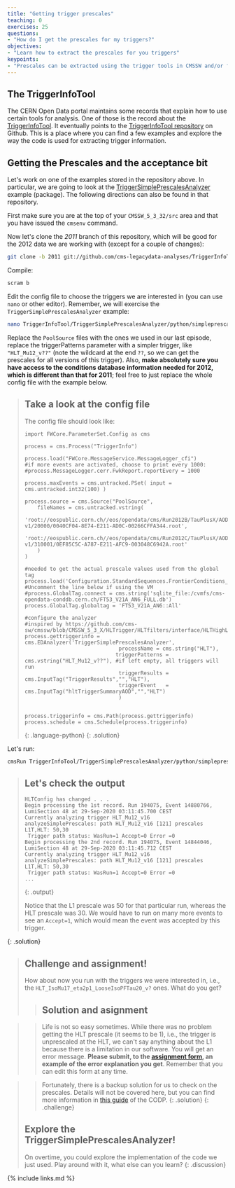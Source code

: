 ```yaml
---
title: "Getting trigger prescales"
teaching: 0
exercises: 25
questions:
- "How do I get the prescales for my triggers?"
objectives:
- "Learn how to extract the prescales for you triggers"
keypoints:
- "Prescales can be extracted using the trigger tools in CMSSW and/or from the [brilcalc](http://opendata.cern.ch/docs/cms-guide-luminosity-calculation#calculate-trigger-prescales-for-a-run-and-trigger-path) tool (not covered here)."
---
```


## The TriggerInfoTool

The CERN Open Data portal maintains some records that explain how to use certain tools for analysis.  One of those is the record about the [TriggerInfoTool](http://opendata.cern.ch/record/5004).  It eventually points to the [TriggerInfoTool repository](https://github.com/cms-opendata-analyses/TriggerInfoTool/tree/2011) on Github.  This is a place where you can find a few examples and explore the way the code is used for extracting trigger information.

## Getting the Prescales and the acceptance bit

Let's work on one of the examples stored in the repository above.  In particular, we are going to look at the [TriggerSimplePrescalesAnalyzer](https://github.com/cms-opendata-analyses/TriggerInfoTool/tree/2011/TriggerSimplePrescalesAnalyzer) example (package).  The following directions can also be found in that repository.

First make sure you are at the top of your `CMSSW_5_3_32/src` area and that you have issued the `cmsenv` command.

Now let's clone the *2011* branch of this repository, which will be good for the 2012 data we are working with (except for a couple of changes):

```bash
git clone -b 2011 git://github.com/cms-legacydata-analyses/TriggerInfoTool.git
```

Compile:

```bash
scram b
```

Edit the config file to choose the triggers we are interested in (you can use `nano` or other editor).  Remember, we will exercise the `TriggerSimplePrescalesAnalyzer` example:

```bash
nano TriggerInfoTool/TriggerSimplePrescalesAnalyzer/python/simpleprescalesinfoanalyzer_cfg.py
```
Replace the `PoolSource` files with the ones we used in our last episode, replace the triggerPatterns parameter with a simpler trigger, like `"HLT_Mu12_v??"` (note the wildcard at the end `??`, so we can get the prescales for all versions of this trigger).  Also, **make absolutely sure you have access to the conditions database information needed for 2012, which is different than that for 2011**; feel free to just replace the whole config file with the example below.  

> ## Take a look at the config file
>
> The config file should look like:
> ~~~
> import FWCore.ParameterSet.Config as cms
>
> process = cms.Process("TriggerInfo")
>
> process.load("FWCore.MessageService.MessageLogger_cfi")
> #if more events are activated, choose to print every 1000:
> #process.MessageLogger.cerr.FwkReport.reportEvery = 1000
>
> process.maxEvents = cms.untracked.PSet( input = cms.untracked.int32(100) )
>
> process.source = cms.Source("PoolSource",
>     fileNames = cms.untracked.vstring(
>         'root://eospublic.cern.ch//eos/opendata/cms/Run2012B/TauPlusX/AOD/22Jan2013-v1/20000/0040CF04-8E74-E211-AD0C-00266CFFA344.root',
>         'root://eospublic.cern.ch//eos/opendata/cms/Run2012C/TauPlusX/AOD/22Jan2013-v1/310001/0EF85C5C-A787-E211-AFC9-003048C6942A.root'
>     )
> )
>
> #needed to get the actual prescale values used from the global tag
> process.load('Configuration.StandardSequences.FrontierConditions_GlobalTag_cff')
> #Uncomment the line below if using the VM
> #process.GlobalTag.connect = cms.string('sqlite_file:/cvmfs/cms-opendata-conddb.cern.ch/FT53_V21A_AN6_FULL.db')
> process.GlobalTag.globaltag = 'FT53_V21A_AN6::All'
>
> #configure the analyzer
> #inspired by https://github.com/cms-sw/cmssw/blob/CMSSW_5_3_X/HLTrigger/HLTfilters/interface/HLTHighLevel.h
> process.gettriggerinfo = cms.EDAnalyzer('TriggerSimplePrescalesAnalyzer',
>                               processName = cms.string("HLT"),
>                              triggerPatterns = cms.vstring("HLT_Mu12_v??"), #if left empty, all triggers will run
>                               triggerResults = cms.InputTag("TriggerResults","","HLT"),
>                               triggerEvent   = cms.InputTag("hltTriggerSummaryAOD","","HLT")
>                               )
>
>
> process.triggerinfo = cms.Path(process.gettriggerinfo)
> process.schedule = cms.Schedule(process.triggerinfo)
> ~~~
> {: .language-python}
{: .solution}

Let's run:

```bash
cmsRun TriggerInfoTool/TriggerSimplePrescalesAnalyzer/python/simpleprescalesinfoanalyzer_cfg.py  > full_prescales.log 2>&1 &
```

> ## Let's check the output
>
> ~~~
> HLTConfig has changed . . .
> Begin processing the 1st record. Run 194075, Event 14880766, LumiSection 48 at 29-Sep-2020 03:11:45.700 CEST
> Currently analyzing trigger HLT_Mu12_v16
> analyzeSimplePrescales: path HLT_Mu12_v16 [121] prescales L1T,HLT: 50,30
>  Trigger path status: WasRun=1 Accept=0 Error =0
> Begin processing the 2nd record. Run 194075, Event 14844046, LumiSection 48 at 29-Sep-2020 03:11:45.712 CEST
> Currently analyzing trigger HLT_Mu12_v16
> analyzeSimplePrescales: path HLT_Mu12_v16 [121] prescales L1T,HLT: 50,30
>  Trigger path status: WasRun=1 Accept=0 Error =0
> ...
> ~~~
> {: .output}
>
> Notice that the L1 prescale was 50 for that particular run, whereas the HLT prescale was 30.  We would have to run on many more events to see an `Accept=1`, which would mean the event was accepted by this trigger.  
>
{: .solution}

> ## Challenge and assignment!
>
> How about now you run with the triggers we were interested in, i.e., the `HLT_IsoMu17_eta2p1_LooseIsoPFTau20_v?` ones.  What do you get?
>
> > ## Solution and asignment
> >
<!--
> > You will see an output like this:
> > ~~~
> > HLTConfig has changed . . .
> > Begin processing the 1st record. Run 194075, Event 14880766, LumiSection 48 at 29-Sep-2020 02:26:23.553 CEST
> > Currently analyzing trigger HLT_IsoMu17_eta2p1_LooseIsoPFTau20_v2
> > %MSG-e HLTConfigData:  TriggerSimplePrescalesAnalyzer:gettriggerinfo  29-Sep-2020 02:26:23 CEST Run: 194075 Event: 14880766
> >  Error in determining L1T prescale for HLT path: 'HLT_IsoMu17_eta2p1_LooseIsoPFTau20_v2' with L1T seed: 'L1_SingleMu14er OR L1_SingleMu16er' using L1GtUtils: error code: 210001. > > (Note: only a single L1T name, not a bit number, is allowed as seed for a proper determination of the L1T prescale!)
> > %MSG
> > analyzeSimplePrescales: path HLT_IsoMu17_eta2p1_LooseIsoPFTau20_v2 [394] prescales L1T,HLT: -1,1
> >  Trigger path status: WasRun=1 Accept=0 Error =0
> > Begin processing the 2nd record. Run 194075, Event 14844046, LumiSection 48 at 29-Sep-2020 02:26:23.584 CEST
> > Currently analyzing trigger HLT_IsoMu17_eta2p1_LooseIsoPFTau20_v2
> > %MSG-e HLTConfigData:  TriggerSimplePrescalesAnalyzer:gettriggerinfo  29-Sep-2020 02:26:23 CEST Run: 194075 Event: 14844046
> >  Error in determining L1T prescale for HLT path: 'HLT_IsoMu17_eta2p1_LooseIsoPFTau20_v2' with L1T seed: 'L1_SingleMu14er OR L1_SingleMu16er' using L1GtUtils: error code: 210001. > > (Note: only a single L1T name, not a bit number, is allowed as seed for a proper determination of the L1T prescale!)
> > %MSG
> > ~~~
> > {: .output}
-->
> >
> > Life is not so easy sometimes.  While there was no problem getting the HLT prescale (it seems to be 1), i.e., the trigger is unprescaled at the HLT, we can't say
> > anything about the L1 because there is a limitation in our software.  You will get an error message.  **Please submit, to the [assignment form](https://forms.gle/DDboG1MCcSNRBRHFA), an example of the error explanation you get**.  Remember that you can edit this form at any time.
> >
<!--
> > ~~~
> >  Error in determining L1T prescale for HLT path: 'HLT_IsoMu17_eta2p1_LooseIsoPFTau20_v2' with L1T seed: 'L1_SingleMu14er OR L1_SingleMu16er' using L1GtUtils: error code: 210001. > > (Note: only a single L1T name, not a bit number, is allowed as seed for a proper determination of the L1T prescale!)
> > ~~~
> > {: .error} 
-->
> >
> > Fortunately, there is a backup solution for us to check on the prescales.  Details will not be covered here, but you can find more information in [this guide](http://opendata.cern.ch/docs/cms-guide-luminosity-calculation#calculate-trigger-prescales-for-a-run-and-trigger-path) of the CODP.
> {: .solution}
{: .challenge}
> ## Explore the TriggerSimplePrescalesAnalyzer!
>
> On overtime, you could explore the implementation of the code we just used.  Play around with it, what else can you learn?
{: .discussion}



{% include links.md %}
